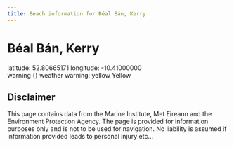 ```yaml
---
title: Beach information for Béal Bán, Kerry
---
```

# Béal Bán, Kerry 

<div class="location-info">latitude: 52.80665171 longitude: -10.41000000</div>
<div class="met-eireann-warnings"><span class="material-icons {}-warning">warning</span>&nbsp;{} weather warning: yellow Yellow&nbsp;</div>
<div></div>

## Disclaimer

This page contains data from the Marine Institute, 
Met Eireann and the Environment Protection Agency. The page is provided for
information purposes only and is not to be used for navigation. No liability 
is assumed if information provided leads to personal injury etc...
